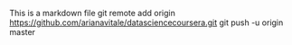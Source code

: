 This is a markdown file
git remote add origin https://github.com/arianavitale/datasciencecoursera.git
git push -u origin master

